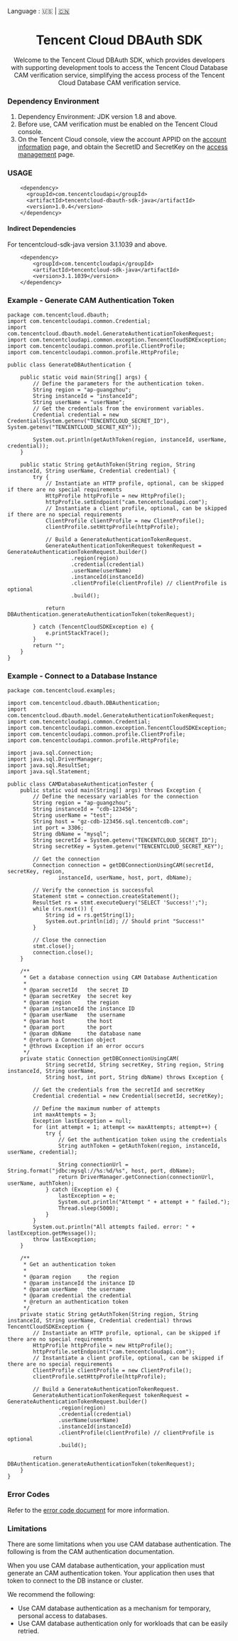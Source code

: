 Language : 🇺🇸 | [🇨🇳](./README.zh-CN.md)
<h1 align="center">Tencent Cloud DBAuth SDK</h1>
<div align="center">
Welcome to the Tencent Cloud DBAuth SDK, which provides developers with supporting development tools to access the Tencent Cloud Database CAM verification service, simplifying the access process of the Tencent Cloud Database CAM verification service.
</div>

### Dependency Environment

1. Dependency Environment: JDK version 1.8 and above.
2. Before use, CAM verification must be enabled on the Tencent Cloud console.
3. On the Tencent Cloud console, view the account APPID on
   the [account information](https://console.cloud.tencent.com/developer) page, and obtain the SecretID and SecretKey on
   the [access management](https://console.cloud.tencent.com/cam/capi) page.

### USAGE

```
    <dependency>
      <groupId>com.tencentcloudapi</groupId>
      <artifactId>tencentcloud-dbauth-sdk-java</artifactId>
      <version>1.0.4</version>
    </dependency>
```

#### Indirect Dependencies

For tencentcloud-sdk-java version 3.1.1039 and above.

```
    <dependency>
        <groupId>com.tencentcloudapi</groupId>
        <artifactId>tencentcloud-sdk-java</artifactId>
        <version>3.1.1039</version>
    </dependency>
```

### Example - Generate CAM Authentication Token

```
package com.tencentcloud.dbauth;
import com.tencentcloudapi.common.Credential;
import com.tencentcloud.dbauth.model.GenerateAuthenticationTokenRequest;
import com.tencentcloudapi.common.exception.TencentCloudSDKException;
import com.tencentcloudapi.common.profile.ClientProfile;
import com.tencentcloudapi.common.profile.HttpProfile;

public class GenerateDBAuthentication {

    public static void main(String[] args) {
        // Define the parameters for the authentication token.
        String region = "ap-guangzhou";
        String instanceId = "instanceId";
        String userName = "userName";
        // Get the credentials from the environment variables.
        Credential credential = new Credential(System.getenv("TENCENTCLOUD_SECRET_ID"), System.getenv("TENCENTCLOUD_SECRET_KEY"));

        System.out.println(getAuthToken(region, instanceId, userName, credential));
    }

    public static String getAuthToken(String region, String instanceId, String userName, Credential credential) {
        try {
            // Instantiate an HTTP profile, optional, can be skipped if there are no special requirements
            HttpProfile httpProfile = new HttpProfile();
            httpProfile.setEndpoint("cam.tencentcloudapi.com");
            // Instantiate a client profile, optional, can be skipped if there are no special requirements
            ClientProfile clientProfile = new ClientProfile();
            clientProfile.setHttpProfile(httpProfile);

            // Build a GenerateAuthenticationTokenRequest.
            GenerateAuthenticationTokenRequest tokenRequest = GenerateAuthenticationTokenRequest.builder()
                    .region(region)
                    .credential(credential)
                    .userName(userName)
                    .instanceId(instanceId)
                    .clientProfile(clientProfile) // clientProfile is optional
                    .build();

            return DBAuthentication.generateAuthenticationToken(tokenRequest);

        } catch (TencentCloudSDKException e) {
            e.printStackTrace();
        }
        return "";
    }
}
```

### Example - Connect to a Database Instance

```
package com.tencentcloud.examples;

import com.tencentcloud.dbauth.DBAuthentication;
import com.tencentcloud.dbauth.model.GenerateAuthenticationTokenRequest;
import com.tencentcloudapi.common.Credential;
import com.tencentcloudapi.common.exception.TencentCloudSDKException;
import com.tencentcloudapi.common.profile.ClientProfile;
import com.tencentcloudapi.common.profile.HttpProfile;

import java.sql.Connection;
import java.sql.DriverManager;
import java.sql.ResultSet;
import java.sql.Statement;

public class CAMDatabaseAuthenticationTester {
    public static void main(String[] args) throws Exception {
        // Define the necessary variables for the connection
        String region = "ap-guangzhou";
        String instanceId = "cdb-123456";
        String userName = "test";
        String host = "gz-cdb-123456.sql.tencentcdb.com";
        int port = 3306;
        String dbName = "mysql";
        String secretId = System.getenv("TENCENTCLOUD_SECRET_ID");
        String secretKey = System.getenv("TENCENTCLOUD_SECRET_KEY");

        // Get the connection
        Connection connection = getDBConnectionUsingCAM(secretId, secretKey, region,
                instanceId, userName, host, port, dbName);

        // Verify the connection is successful
        Statement stmt = connection.createStatement();
        ResultSet rs = stmt.executeQuery("SELECT 'Success!';");
        while (rs.next()) {
            String id = rs.getString(1);
            System.out.println(id); // Should print "Success!"
        }

        // Close the connection
        stmt.close();
        connection.close();
    }

    /**
     * Get a database connection using CAM Database Authentication
     *
     * @param secretId   the secret ID
     * @param secretKey  the secret key
     * @param region     the region
     * @param instanceId the instance ID
     * @param userName   the username
     * @param host       the host
     * @param port       the port
     * @param dbName     the database name
     * @return a Connection object
     * @throws Exception if an error occurs
     */
    private static Connection getDBConnectionUsingCAM(
            String secretId, String secretKey, String region, String instanceId, String userName,
            String host, int port, String dbName) throws Exception {

        // Get the credentials from the secretId and secretKey
        Credential credential = new Credential(secretId, secretKey);

        // Define the maximum number of attempts
        int maxAttempts = 3;
        Exception lastException = null;
        for (int attempt = 1; attempt <= maxAttempts; attempt++) {
            try {
                // Get the authentication token using the credentials
                String authToken = getAuthToken(region, instanceId, userName, credential);

                String connectionUrl = String.format("jdbc:mysql://%s:%d/%s", host, port, dbName);
                return DriverManager.getConnection(connectionUrl, userName, authToken);
            } catch (Exception e) {
                lastException = e;
                System.out.println("Attempt " + attempt + " failed.");
                Thread.sleep(5000);
            }
        }
        System.out.println("All attempts failed. error: " + lastException.getMessage());
        throw lastException;
    }

    /**
     * Get an authentication token
     *
     * @param region     the region
     * @param instanceId the instance ID
     * @param userName   the username
     * @param credential the credential
     * @return an authentication token
     */
    private static String getAuthToken(String region, String instanceId, String userName, Credential credential) throws TencentCloudSDKException {
        // Instantiate an HTTP profile, optional, can be skipped if there are no special requirements
        HttpProfile httpProfile = new HttpProfile();
        httpProfile.setEndpoint("cam.tencentcloudapi.com");
        // Instantiate a client profile, optional, can be skipped if there are no special requirements
        ClientProfile clientProfile = new ClientProfile();
        clientProfile.setHttpProfile(httpProfile);

        // Build a GenerateAuthenticationTokenRequest.
        GenerateAuthenticationTokenRequest tokenRequest = GenerateAuthenticationTokenRequest.builder()
                .region(region)
                .credential(credential)
                .userName(userName)
                .instanceId(instanceId)
                .clientProfile(clientProfile) // clientProfile is optional
                .build();

        return DBAuthentication.generateAuthenticationToken(tokenRequest);
    }
}
```

### Error Codes

Refer to the [error code document](https://cloud.tencent.com/document/product/598/33168) for more information.

### Limitations

There are some limitations when you use CAM database authentication. The following is from the CAM authentication
documentation.

When you use CAM database authentication, your application must generate an CAM authentication token. Your application
then uses that token to connect to the DB instance or cluster.

We recommend the following:

* Use CAM database authentication as a mechanism for temporary, personal access to databases.
* Use CAM database authentication only for workloads that can be easily retried.